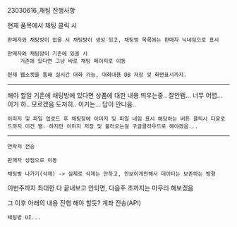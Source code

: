 23030616_채팅 진행사항


현재 품목에서 채팅 클릭 시

	판매자와 채팅방이 없을 시 채팅방이 생성 되고, 채팅방 목록에는 판매자 닉네임으로 표시

	판매자와 채팅방이 기존에 있을 시
		기존에 있다면 그냥 바로 채팅 페이지로 이동

	현재 웹소켓을 통해 실시간 대화 가능, 대화내용 DB 저장 및 화면표시까지.
--------------------------------------------------------------------------------------------------------
해야 할일
		기존에 채팅방에 있다면 상품에 대한 내용 띄우는중.. 잘안됌... 너무 어렵... 이거 하.. 모르겠음 도저히.. 이거는... 답이 안나옴..
		
	이미지 및 파일 업로드 후 채팅창에 이미지 및 파일 네임 표시 해당하는 버튼 클릭시 다운로드까지 이건 됌. 하지만 이미지 저장 및 불러오는걸 구글클라우드로 해야겠음...

--------------------------------------------------------------------------------------------
 
	연락처 전송 

	판매자 상점으로 이동

	채팅방 나가기(삭제) -> 실제로 삭제는 안하고, 안보이게만해서 데이터는 보존하는 방향

이번주까지 최대한 다 끝내보고 안되면, 다음주 초까지는 마무리 해보겠음

그 이후 아래의 내용 진행 해야 할듯?
	계좌 전송(API)

	채팅방 UI...
